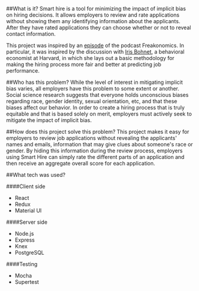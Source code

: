 ##What is it?
Smart hire is a tool for minimizing the impact of implicit bias on hiring decisions. It allows employers to review and rate applications without showing them any identifying information about the applicants. After they have rated applications they can choose whether or not to reveal contact information.

This project was inspired by an [episode](http://freakonomics.com/podcast/gender-barriers/) of the podcast Freakonomics. In particular, it was inspired by the discussion with [Iris Bohnet](http://scholar.harvard.edu/iris_bohnet/home), a behavioral economist at Harvard, in which she lays out a basic methodology for making the hiring process more fair and better at predicting job performance. 

##Who has this problem?
While the level of interest in mitigating implicit bias varies, all employers have this problem to some extent or another. Social science research suggests that everyone holds unconscious biases regarding race, gender identity, sexual orientation, etc, and that these biases affect our behavior. In order to create a hiring process that is truly equitable and that is based solely on merit, employers must actively seek to mitigate the impact of implicit bias.

##How does this project solve this problem?
This project makes it easy for employers to review job applications without revealing the applicants' names and emails, information that may give clues about someone's race or gender. By hiding this information during the review process, employers using Smart Hire can simply rate the different parts of an application and then receive an aggregate overall score for each application. 

##What tech was used?

####Client side
* React
* Redux
* Material UI

####Server side
* Node.js
* Express
* Knex
* PostgreSQL

####Testing
* Mocha
* Supertest

